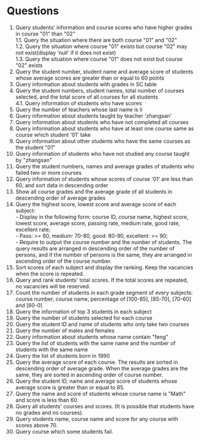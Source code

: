 # Questions
1. Query students' information and course scores who have higher grades in course "01" than "02"  
1.1. Query the situation where there are both course "01" and "02"  
1.2. Query the situation where course "01" exists but course "02" may not exist(display 'null' if it does not exist)  
1.3. Query the situation where course "01" does not exist but course "02" exists  
2. Query the student number, student name and average score of students whose average scores are greater than or equal to 60 points  
3. Query information about students with grades in SC table  
4. Query the student numbers, student names, total number of courses selected, and the total score of all courses for all students  
4.1. Query information of students who have scores
5. Query the number of teachers whose last name is li  
6. Query information about students taught by teacher 'zhangsan'  
7. Query information about students who have not completed all courses  
8. Query information about students who have at least one course same as course which student '01' take  
9. Query information about other students who have the same courses as the student "01"  
10. Query information of students who have not studied any course taught by "zhangsan"  
11. Query the student numbers, names and average grades of students who failed two or more courses  
12. Query information of students whose scores of course '01' are less than 60, and sort data in descending order  
13. Show all course grades and the average grade of all students in descending order of average grades  
14.  Query the highest score, lowest score and average score of each subject:  
    -  Display in the following form: course ID, course name, highest score, lowest score, average score, passing rate, medium rate, good rate, excellent rate;  
    -  Pass: >= 60, medium: 70-80, good: 80-90, excellent: >= 90;  
    -  Require to output the course number and the number of students. The query results are arranged in descending order of the number of persons, and if the number of persons is the same, they are arranged in ascending order of the course number.  
15. Sort scores of each subject and display the ranking. Keep the vacancies when the score is repeated.  
16. Query and rank students' total scores. If the total scores are repeated, no vacancies will be reserved.  
17.  Count the number of students in each grade segment of every subjects: course number, course name, percentage of [100-85], [85-70], [70-60] and [60-0]  
18. Query the information of top 3 students in each subject  
19. Query the number of students selected for each course  
20. Query the student ID and name of students who only take two courses  
21. Query the number of males and females  
22. Query information about students whose name contain "feng"  
23. Query the list of students with the same name and the number of students with the same name  
24. Query the list of students born in 1990  
25. Query the average score of each course. The results are sorted in descending order of average grade. When the average grades are the same, they are sorted in ascending order of course number.  
26. Query the student ID, name and average score of students whose average score is greater than or equal to 85.  
27. Query the name and score of students whose course name is "Math" and score is less than 60.  
28. Query all students' courses and scores. (It is possible that students have no grades and no courses).  
29. Query students name, course name and score for any course with scores above 70.  
30. Query course which some students fail.  





